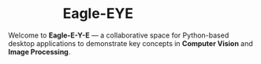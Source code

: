 <h1>
  <img src="https://avatars.githubusercontent.com/u/199839468?s=48&v=4" width="4" style="vertical-align: bottom; margin-right: 100px;">
  Eagle-EYE
</h1>

Welcome to **Eagle-E-Y-E** — a collaborative space for Python-based desktop applications to demonstrate key concepts in **Computer Vision** and **Image Processing**.
